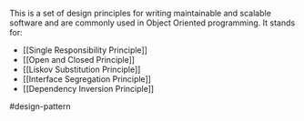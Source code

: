 This is a set of design principles for writing maintainable and scalable software and are commonly used in Object Oriented programming.
It stands for:
- [[Single Responsibility Principle]]
- [[Open and Closed Principle]]
- [[Liskov Substitution Principle]]
- [[Interface Segregation Principle]]
- [[Dependency Inversion Principle]]

#design-pattern 